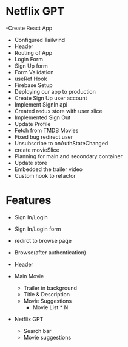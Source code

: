 # Netflix GPT

-Create React App
- Configured Tailwind
- Header
- Routing of App
- Login Form
- Sign Up form
- Form Validation
- useRef Hook
- Firebase  Setup
- Deploying our app to production
- Create Sign Up user account
- Implement SignIn api
- Created redux store with user slice
- Implemented Sign Out
- Update Profile
- Fetch from TMDB Movies
- Fixed bug redirect user
- Unsubscribe to onAuthStateChanged
- create movieSlice
- Planning for main and secondary container
- Update store
- Embedded the trailer video
- Custom hook to refactor

# Features
- Sign In/Login
 - Sign In/Login form
 - redirct to browse page
- Browse(after authentication)
- Header
- Main Movie
    - Trailer in background
    - Title & Description
    - Movie Suggestions
       - Movie List * N

- Netflix GPT
  - Search bar
  - Movie suggestions